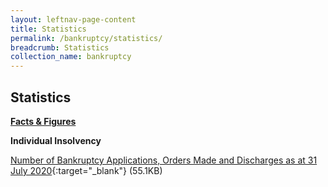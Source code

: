 ```yaml
---
layout: leftnav-page-content
title: Statistics
permalink: /bankruptcy/statistics/
breadcrumb: Statistics
collection_name: bankruptcy
---
```


Statistics
---

<u><b>Facts & Figures</b></u>

**Individual Insolvency**

[Number of Bankruptcy Applications, Orders Made and Discharges as at 31 July 2020](/files/NumberofBankruptcyApplicationsOrdersMadeandDischarges(July2020).pdf/){:target="_blank"} (55.1KB)
